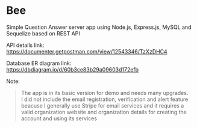 # Bee
Simple Question Answer server app using Node.js, Express.js, MySQL and Sequelize based on REST API </br>

API details link: https://documenter.getpostman.com/view/12543346/TzXzDHC4 </br>

Database ER diagram link: https://dbdiagram.io/d/60b3ce83b29a09603d172efb </br>

Note:
>The app is in its basic version for demo and needs many upgrades. <br/>
>I did not include the email registration, verification and alert feature beacuse I generally use Stripe for email services and it requires a valid organization website and organization details for creating the account and using its services

